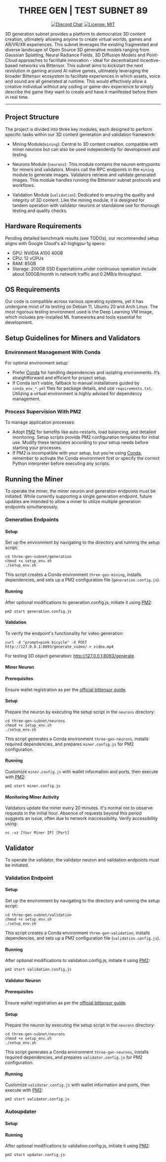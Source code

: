 <div align="center">

# **THREE GEN | TEST SUBNET 89**

[![Discord Chat](https://img.shields.io/discord/308323056592486420.svg)](https://discord.gg/bittensor)
[![License: MIT](https://img.shields.io/badge/License-MIT-yellow.svg)](https://opensource.org/licenses/MIT) 

</div>

3D generation subnet provides a platform to democratize 3D content creation, ultimately allowing anyone to create virtual worlds, games and AR/VR/XR experiences. This subnet leverages the existing fragmented and diverse landscape of Open Source 3D generative models ranging from Gaussian Splatting, Neural Radiance Fields, 3D Diffusion Models and Point-Cloud approaches to facilitate innovation - ideal for decentralized incentive-based networks via Bittensor. This subnet aims to kickstart the next revolution in gaming around AI native games, ultimately leveraging the broader Bittensor ecosystem to facilitate experiences in which assets, voice and sound are all generated at runtime. This would effectively allow a creative individual without any coding or game-dev experience to simply describe the game they want to create and have it manifested before them in real time.

---
## Project Structure

The project is divided into three key modules, each designed to perform specific tasks within our 3D content generation and validation framework:

- Mining Module(`mining`): Central to 3D content creation, compatible with miner neurons but can also be used independently for development and testing.

- Neurons Module (`neurons`): This module contains the neuron entrypoints for miners and validators. Miners call the RPC endpoints in the `mining` module to generate images. Validators retrieve and validate generated images. This module handles running the Bittensor subnet protocols and workflows.

- Validation Module (`validation`): Dedicated to ensuring the quality and integrity of 3D content. Like the mining module, it is designed for tandem operation with validator neurons or standalone use for thorough testing and quality checks.

## Hardware Requirements

Pending detailed benchmark results (see TODOs), our recommended setup aligns with Google Cloud's a2-highgpu-1g specs:
- GPU: NVIDIA A100 40GB
- CPU: 12 vCPUs
- RAM: 85GB
- Storage: 200GB SSD
Expectations under continuous operation include about 500GB/month in network traffic and 0.2MB/s throughput.

## OS Requirements

Our code is compatible across various operating systems, yet it has undergone most of its testing on Debian 11, Ubuntu 20 and Arch Linux. The most rigorous testing environment used is the Deep Learning VM Image, which includes pre-installed ML frameworks and tools essential for development.

## Setup Guidelines for Miners and Validators

### Environment Management With Conda

For optimal environment setup:
- Prefer [Conda](https://docs.conda.io/en/latest/) for handling dependencies and isolating environments. It’s straightforward and efficient for project setup.
- If Conda isn’t viable, fallback to manual installations guided by `conda_env_*.yml` files for package details, and use `requirements.txt`. Utilizing a virtual environment is highly advised for dependency management.

### Process Supervision With PM2

To manage application processes:
- Adopt [PM2](https://pm2.io) for benefits like auto-restarts, load balancing, and detailed monitoring. Setup scripts provide PM2 configuration templates for initial use. Modify these templates according to your setup needs before starting your processes.
- If PM2 is incompatible with your setup, but you're using [Conda](https://docs.conda.io/en/latest/), remember to activate the Conda environment first or specify the correct Python interpreter before executing any scripts.

## Running the Miner

To operate the miner, the miner neuron and generation endpoints must be initiated. While currently supporting a single generation endpoint, future updates are intended to allow a miner to utilize multiple generation endpoints simultaneously.

### Generation Endpoints

#### Setup
Set up the environment by navigating to the directory and running the setup script:
```commandline
cd three-gen-subnet/generation
chmod +x setup_env.sh
./setup_env.sh
```
This script creates a Conda environment `three-gen-mining`, installs dependencies, and sets up a PM2 configuration file (`generation.config.js`).

#### Running
After optional modifications to generation.config.js, initiate it using [PM2](https://pm2.io):
```commandline
pm2 start generation.config.js
```

#### Validation
To verify the endpoint's functionality for video generation:
```commandline
curl -d "prompt=pink bicycle" -X POST http://127.0.0.1:8093/generate_video/ > video.mp4
```
For testing 3D object generation: http://127.0.0.1:8093/generate.

#### Miner Neuron

#### Prerequisites

Ensure wallet registration as per the [official bittensor guide](https://docs.bittensor.com/subnets/register-validate-mine).

#### Setup
Prepare the neuron by executing the setup script in the `neurons` directory:
```commandline
cd three-gen-subnet/neurons
chmod +x setup_env.sh
./setup_env.sh
```
This script generates a Conda environment `three-gen-neurons`, installs required dependencies, and prepares `miner.config.js` for PM2 configuration.

#### Running
Customize `miner.config.js` with wallet information and ports, then execute with [PM2](https://pm2.io):
```commandline
pm2 start miner.config.js
```

#### Monitoring Miner Activity
Validators update the miner every 20 minutes. It's normal not to observe requests in the initial hour. Absence of requests beyond this period suggests an issue, often due to network inaccessibility. Verify accessibility using:
```commandline
nc -vz [Your Miner IP] [Port]
```

## Validator

To operate the validator, the validator neuron and validation endpoints must be initiated. 

### Validation Endpoint

#### Setup
Set up the environment by navigating to the directory and running the setup script:
```commandline
cd three-gen-subnet/validation
chmod +x setup_env.sh
./setup_env.sh
```
This script creates a Conda environment `three-gen-validation`, installs dependencies, and sets up a PM2 configuration file (`validation.config.js`).

#### Running
After optional modifications to validation.config.js, initiate it using [PM2](https://pm2.io):
```commandline
pm2 start validation.config.js
```

#### Validator Neuron

#### Prerequisites

Ensure wallet registration as per the [official bittensor guide](https://docs.bittensor.com/subnets/register-validate-mine).

#### Setup
Prepare the neuron by executing the setup script in the `neurons` directory:
```commandline
cd three-gen-subnet/neurons
chmod +x setup_env.sh
./setup_env.sh
```
This script generates a Conda environment `three-gen-neurons`, installs required dependencies, and prepares `validator.config.js` for PM2 configuration.

#### Running
Customize `validator.config.js` with wallet information and ports, then execute with [PM2](https://pm2.io):
```commandline
pm2 start validator.config.js
```

### Autoupdater
#### Setup
#### Running
After optional modifications to validation.config.js, initiate it using [PM2](https://pm2.io):
```commandline
pm2 start updater.config.js
```
